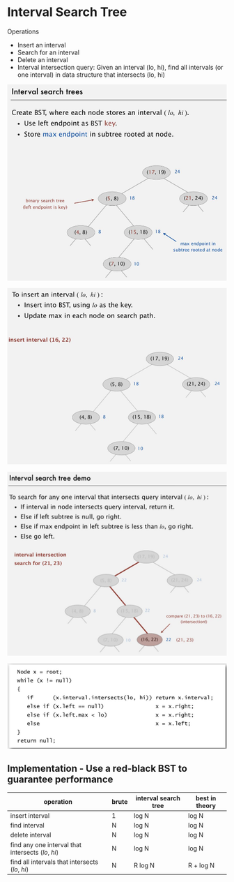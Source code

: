 # Interval Search Tree

Operations

- Insert an interval
- Search for an interval
- Delete an interval
- Interval intersection query: Given an interval (lo, hi), find all intervals (or one interval) in data structure that intersects (lo, hi)

![image](../../media/Interval-Search-Tree-image1.jpg)

![image](../../media/Interval-Search-Tree-image2.jpg)

![image](../../media/Interval-Search-Tree-image3.jpg)

![image](../../media/Interval-Search-Tree-image4.jpg)

## Implementation - Use a red-black BST to guarantee performance

| operation                                          | brute | interval search tree | best in theory |
|---------------------------------|----------|------------------|-------------|
| insert interval                                    | 1     | log N                | log N          |
| find interval                                      | N     | log N                | log N          |
| delete interval                                    | N     | log N                | log N          |
| find any one interval that intersects (*lo*, *hi*) | N     | log N                | log N          |
| find all intervals that intersects (*lo*, *hi*)    | N     | R log N              | R + log N      |
